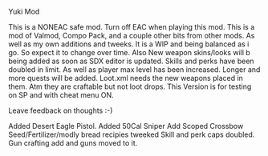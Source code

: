 Yuki Mod

This is a NONEAC safe mod. Turn off EAC when playing this mod.
This is a mod of Valmod, Compo Pack, and a couple other bits from other mods. As well as my own additions and tweeks.
It is a WIP and being balanced as i go. So expect it to change over time. 
Also New weapon skins/looks will b being added as soon as SDX editor is updated.
Skills and perks have been doubled in limit. As well as player max level has been increased.
Longer and more quests will be added.
Loot.xml needs the new weapons placed in them. Atm they are craftable but not loot drops.
This Version is for testing on SP and with cheat menu ON.

Leave feedback on thoughts :-)

Added Desert Eagle Pistol.
Added 50Cal Sniper
Add Scoped Crossbow
Seed/Fertilizer/modly bread recipies tweeked
Skill and perk caps doubled.
Gun crafting add and guns moved to it.
